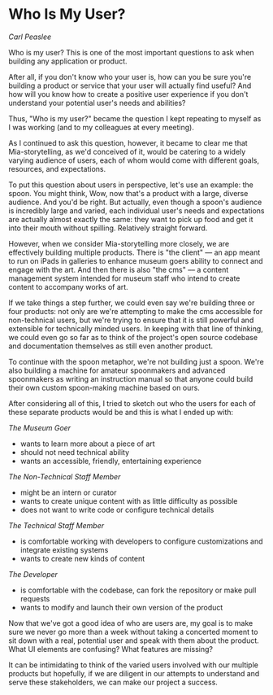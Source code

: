 # Who Is My User?

_Carl Peaslee_


Who is my user? This is one of the most important questions to ask when building any application or product.

After all, if you don't know who your user is, how can you be sure you're building a product or service that your user will actually find useful? And how will you know how to create a positive user experience if you don't understand your potential user's needs and abilities?

Thus, "Who is my user?" became the question I kept repeating to myself as I was working (and to my colleagues at every meeting).

As I continued to ask this question, however, it became to clear me that Mia-storytelling, as we'd conceived of it, would be catering to a widely varying audience of users, each of whom would come with different goals, resources, and expectations.

To put this question about users in perspective, let's use an example: the spoon. You might think, Wow, now that's a product with a large, diverse audience. And you'd be right. But actually, even though a spoon's audience is incredibly large and varied, each individual user's needs and expectations are actually almost exactly the same: they want to pick up food and get it into their mouth without spilling. Relatively straight forward.

However, when we consider Mia-storytelling more closely, we are effectively building multiple products. There is "the client" –– an app meant to run on iPads in galleries to enhance museum goers ability to connect and engage with the art. And then there is also "the cms" –– a content management system intended for museum staff who intend to create content to accompany works of art.

If we take things a step further, we could even say we're building three or four products: not only are we're attempting to make the cms accessible for non-technical users, but we're trying to ensure that it is still powerful and extensible for technically minded users. In keeping with that line of thinking, we could even go so far as to think of the project's open source codebase and documentation themselves as still even another product.

To continue with the spoon metaphor, we're not building just a spoon. We're also building a machine for amateur spoonmakers and advanced spoonmakers as writing an instruction manual so that anyone could build their own custom spoon-making machine based on ours.

After considering all of this, I tried to sketch out who the users for each of these separate products would be and this is what I ended up with:

_The Museum Goer_
* wants to learn more about a piece of art
* should not need technical ability
* wants an accessible, friendly, entertaining experience

_The Non-Technical Staff Member_
* might be an intern or curator
* wants to create unique content with as little difficulty as possible
* does not want to write code or configure technical details

_The Technical Staff Member_
* is comfortable working with developers to configure customizations and integrate existing systems
* wants to create new kinds of content

_The Developer_
* is comfortable with the codebase, can fork the repository or make pull requests
* wants to modify and launch their own version of the product

Now that we've got a good idea of who are users are, my goal is to make sure we never go more than a week without taking a concerted moment to sit down with a real, potential user and speak with them about the product. What UI elements are confusing? What features are missing?

It can be intimidating to think of the varied users involved with our multiple products but hopefully, if we are diligent in our attempts to understand and serve these stakeholders, we can make our project a success.
